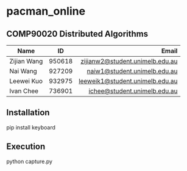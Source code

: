 # pacman_online

## COMP90020 Distributed Algorithms

| Name          | ID          | Email                           |
| ------------- |:-----------:| -------------------------------:|
| Zijian Wang   | 950618      | zijianw2@student.unimelb.edu.au |
| Nai Wang      | 927209      | naiw1@student.unimelb.edu.au    |
| Leewei Kuo    | 932975      | leeweik1@student.unimelb.edu.au |
| Ivan Chee     | 736901      | ichee@student.unimelb.edu.au    |


## Installation
pip install keyboard

## Execution
python capture.py
